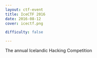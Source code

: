 ```yaml
---
layout: ctf-event
title: IceCTF 2016
date: 2016-08-12
cover: icectf.png

difficulty: false

---
```


The annual Icelandic Hacking Competition

